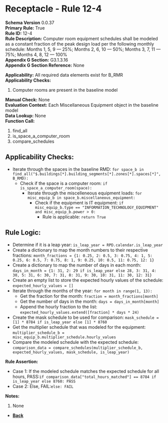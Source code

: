 # Receptacle - Rule 12-4
**Schema Version** 0.0.37  
**Primary Rule:** True  
**Rule ID:** 12-4  
**Rule Description:** Computer room equipment schedules shall be modeled as a constant fraction of the peak design load per the following monthly schedule: Months 1, 5, 9 — 25%; Months 2, 6, 10 — 50%; Months 3, 7, 11 — 75%; Months 4, 8, 12 — 100%   
**Appendix G Section:** G3.1.3.16   
**Appendix G Section Reference:** None  

**Applicability:** All required data elements exist for B_RMR  
**Applicability Checks:**
1. Computer rooms are present in the baseline model  

**Manual Check:** None  
**Evaluation Context:** Each Miscellaneous Equipment object in the baseline model    
**Data Lookup:** None  
**Function Call:**
1) find_all
2) is_space_a_computer_room
3) compare_schedules

## Applicability Checks:  
- Iterate through the spaces in the baseline RMD: `for space_b in find_all("$.buildings[*].building_segments[*].zones[*].spaces[*]", B_RMD):`
  - Check if the space is a computer room: `if is_space_a_computer_room(space):`
    - Iterate through the miscelleneous equipment loads: `for misc_equip_b in space_b.miscellaneous_equipment:`
      - Check if the equipment is IT equipment: `if misc_equip_b.type == "INFORMATION_TECHNOLOGY_EQUIPMENT" and misc_equip_b.power > 0:`
        - Rule is applicable: `return True`

## Rule Logic:
- Determine if it is a leap year: `is_leap_year = RPD.calendar.is_leap_year`
- Create a dictionary to map the month numbers to their respective fractions: `month_fractions = {1: 0.25, 2: 0.5, 3: 0.75, 4: 1, 5: 0.25, 6: 0.5, 7: 0.75, 8: 1, 9: 0.25, 10: 0.5, 11: 0.75, 12: 1}`
- Create a dictionary to map the number of days in each month: `days_in_month = {1: 31, 2: 29 if is_leap_year else 28, 3: 31, 4: 30, 5: 31, 6: 30, 7: 31, 8: 31, 9: 30, 10: 31, 11: 30, 12: 31}`
- Create an empty list to store the expected hourly values of the schedule: `expected_hourly_values = []`
- Iterate through the months of the year: `for month in range(1, 13):`
  - Get the fraction for the month: `fraction = month_fractions[month]`
  - Get the number of days in the month: `days = days_in_month[month]`
  - Append the hourly fraction to the list: `expected_hourly_values.extend([fraction] * days * 24)`
- Create the mask schedule to be used for comparison: `mask_schedule = [1] * 8784 if is_leap_year else [1] * 8760`
- Get the multiplier schedule that was modeled for the equipment: `multiplier_schedule_b = misc_equip_b.multiplier_schedule.hourly_values`
- Compare the modeled schedule with the expected schedule: `comparison_data = compare_schedules(multiplier_schedule_b, expected_hourly_values, mask_schedule, is_leap_year)`

**Rule Assertion:**  
  - Case 1: If the modeled schedule matches the expected schedule for all hours, PASS:`if comparison_data["total_hours_matched"] == 8784 if is_leap_year else 8760: PASS`
  - Case 2: Else, FAIL:`else: FAIL`


**Notes:**  
1. None

- **[Back](../_toc.md)**

